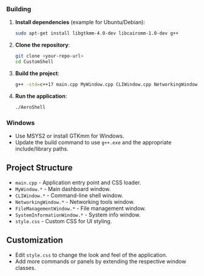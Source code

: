 



### Building

1. **Install dependencies** (example for Ubuntu/Debian):

   ```bash
   sudo apt-get install libgtkmm-4.0-dev libcairomm-1.0-dev g++
   ```

2. **Clone the repository**:

   ```bash
   git clone <your-repo-url>
   cd CustomShell
   ```

3. **Build the project**:

   ```bash
   g++ -std=c++17 main.cpp MyWindow.cpp CLIWindow.cpp NetworkingWindow.cpp FileManagementWindow.cpp SystemInformationWindow.cpp -o AeroShell `pkg-config --cflags --libs gtkmm-4.0 cairomm-1.0`
   ```

4. **Run the application**:

   ```bash
   ./AeroShell
   ```

### Windows

- Use MSYS2 or install GTKmm for Windows.
- Update the build command to use `g++.exe` and the appropriate include/library paths.



## Project Structure

- `main.cpp` - Application entry point and CSS loader.
- `MyWindow.*` - Main dashboard window.
- `CLIWindow.*` - Command-line shell window.
- `NetworkingWindow.*` - Networking tools window.
- `FileManagementWindow.*` - File management window.
- `SystemInformationWindow.*` - System info window.
- `style.css` - Custom CSS for UI styling.

## Customization

- Edit `style.css` to change the look and feel of the application.
- Add more commands or panels by extending the respective window classes.

